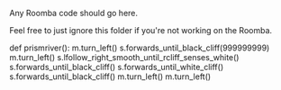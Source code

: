 Any Roomba code should go here.

Feel free to just ignore this folder if you're not working on the Roomba.

def prismriver():
    m.turn_left()
    s.forwards_until_black_cliff(999999999)
    m.turn_left()
    s.lfollow_right_smooth_until_rcliff_senses_white()
    s.forwards_until_black_cliff()
    s.forwards_until_white_cliff()
    s.forwards_until_black_cliff()
    m.turn_left()
    m.turn_left()
